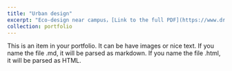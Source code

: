 ```yaml
---
title: "Urban design"
excerpt: "Eco-design near campus，[Link to the full PDF](https://www.dropbox.com/scl/fi/fc6aox55m5rjakccsi8pi/Profile_urban.pdf?rlkey=t96yujyvaftbg6fndog1wl6z4&st=fgmh8une&dl=0) <br/><img src='/images/cover3.png'>"
collection: portfolio
---
```


This is an item in your portfolio. It can be have images or nice text. If you name the file .md, it will be parsed as markdown. If you name the file .html, it will be parsed as HTML. 
